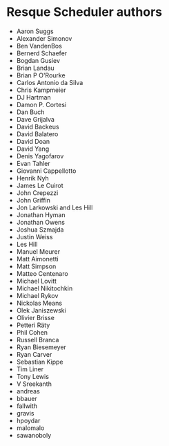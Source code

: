 Resque Scheduler authors
========================

- Aaron Suggs
- Alexander Simonov
- Ben VandenBos
- Bernerd Schaefer
- Bogdan Gusiev
- Brian Landau
- Brian P O'Rourke
- Carlos Antonio da Silva
- Chris Kampmeier
- DJ Hartman
- Damon P. Cortesi
- Dan Buch
- Dave Grijalva
- David Backeus
- David Balatero
- David Doan
- David Yang
- Denis Yagofarov
- Evan Tahler
- Giovanni Cappellotto
- Henrik Nyh
- James Le Cuirot
- John Crepezzi
- John Griffin
- Jon Larkowski and Les Hill
- Jonathan Hyman
- Jonathan Owens
- Joshua Szmajda
- Justin Weiss
- Les Hill
- Manuel Meurer
- Matt Aimonetti
- Matt Simpson
- Matteo Centenaro
- Michael Lovitt
- Michael Nikitochkin
- Michael Rykov
- Nickolas Means
- Olek Janiszewski
- Olivier Brisse
- Petteri Räty
- Phil Cohen
- Russell Branca
- Ryan Biesemeyer
- Ryan Carver
- Sebastian Kippe
- Tim Liner
- Tony Lewis
- V Sreekanth
- andreas
- bbauer
- fallwith
- gravis
- hpoydar
- malomalo
- sawanoboly
